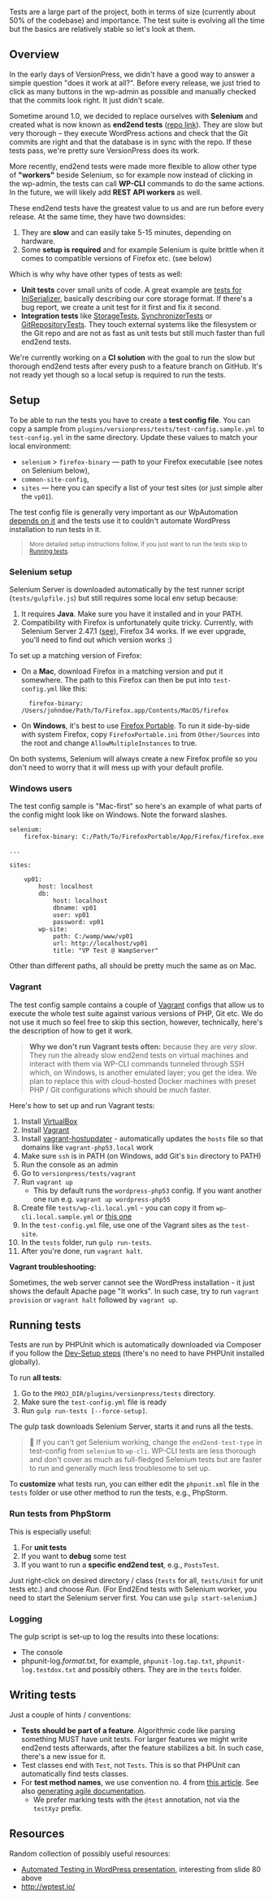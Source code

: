 Tests are a large part of the project, both in terms of size (currently about 50% of the codebase) and importance. The test suite is evolving all the time but the basics are relatively stable so let's look at them.


## Overview

In the early days of VersionPress, we didn't have a good way to answer a simple question "does it work at all?". Before every release, we just tried to click as many buttons in the wp-admin as possible and manually checked that the commits look right. It just didn't scale.

Sometime around 1.0, we decided to replace ourselves with **Selenium** and created what is now known as **end2end tests** ([repo link](https://github.com/versionpress/versionpress/tree/master/plugins/versionpress/tests/End2End)). They are slow but very thorough – they execute WordPress actions and check that the Git commits are right and that the database is in sync with the repo. If these tests pass, we're pretty sure VersionPress does its work.

More recently, end2end tests were made more flexible to allow other type of **"workers"** beside Selenium, so for example now instead of clicking in the wp-admin, the tests can call **WP-CLI** commands to do the same actions. In the future, we will likely add **REST API workers** as well.

These end2end tests have the greatest value to us and are run before every release. At the same time, they have two downsides:

1. They are **slow** and can easily take 5-15 minutes, depending on hardware.
2. Some **setup is required** and for example Selenium is quite brittle when it comes to compatible versions of Firefox etc. (see below)

Which is why why have other types of tests as well:

- **Unit tests** cover small units of code. A great example are [tests for IniSerializer](https://github.com/versionpress/versionpress/blob/master/plugins/versionpress/tests/Unit/IniSerializerTest.php), basically describing our core storage format. If there's a bug report, we create a unit test for it first and fix it second.
- **Integration tests** like [StorageTests](https://github.com/versionpress/versionpress/tree/master/plugins/versionpress/tests/StorageTests), [SynchronizerTests](https://github.com/versionpress/versionpress/tree/master/plugins/versionpress/tests/SynchronizerTests) or [GitRepositoryTests](https://github.com/versionpress/versionpress/tree/master/plugins/versionpress/tests/GitRepositoryTests). They touch external systems like the filesystem or the Git repo and are not as fast as unit tests but still much faster than full end2end tests.

We're currently working on a **CI solution** with the goal to run the slow but thorough end2end tests after every push to a feature branch on GitHub. It's not ready yet though so a local setup is required to run the tests. 


## Setup

To be able to run the tests you have to create a **test config file**. You can copy a sample from `plugins/versionpress/tests/test-config.sample.yml` to `test-config.yml` in the same directory. Update these values to match your local environment:

 - `selenium` > `firefox-binary` — path to your Firefox executable (see notes on Selenium below),
 - `common-site-config`,
 - `sites` — here you can specify a list of your test sites (or just simple alter the `vp01`). 

The test config file is generally very important as our WpAutomation [depends on it](./Dev-Setup.md#wpautomation-setup) and the tests use it to couldn't automate WordPress installation to run tests in it.

> <small>More detailed setup instructions follow, if you just want to run the tests skip to [Running tests](#running-tests).</small>

### Selenium setup

Selenium Server is downloaded automatically by the test runner script (`tests/gulpfile.js`) but still requires some local env setup because:

1. It requires **Java**. Make sure you have it installed and in your PATH.
2. Compatibility with Firefox is unfortunately quite tricky. Currently, with Selenium Server 2.47.1 ([see](https://github.com/versionpress/versionpress/blob/ddde14c44752ba678d6db7dde575bd92c1305dda/plugins/versionpress/tests/gulpfile.js#L46)), Firefox 34 works. If we ever upgrade, you'll need to find out which version works :)

To set up a matching version of Firefox:

- On a **Mac**, download Firefox in a matching version and put it somewhere. The path to this Firefox can then be put into `test-config.yml` like this:

        firefox-binary: /Users/johndoe/Path/To/Firefox.app/Contents/MacOS/firefox
        
- On **Windows**, it's best to use [Firefox Portable](http://portableapps.com/apps/internet/firefox_portable). To run it side-by-side with system Firefox, copy `FirefoxPortable.ini` from `Other/Sources` into the root and change `AllowMultipleInstances` to true.

On both systems, Selenium will always create a new Firefox profile so you don't need to worry that it will mess up with your default profile.


### Windows users

The test config sample is "Mac-first" so here's an example of what parts of the config might look like on Windows. Note the forward slashes.


```
selenium:
    firefox-binary: C:/Path/To/FirefoxPortable/App/Firefox/firefox.exe

...

sites:

    vp01:
        host: localhost
        db:
            host: localhost
            dbname: vp01
            user: vp01
            password: vp01
        wp-site:
            path: C:/wamp/www/vp01
            url: http://localhost/vp01
            title: "VP Test @ WampServer"
```

Other than different paths, all should be pretty much the same as on Mac.


### Vagrant

The test config sample contains a couple of [Vagrant](https://www.vagrantup.com/) configs that allow us to execute the whole test suite against various versions of PHP, Git etc. We do not use it much so feel free to skip this section, however, technically, here's the description of how to get it work. 

> **Why we don't run Vagrant tests often:** because they are *very slow*. They run the already slow end2end tests on virtual machines and interact with them via WP-CLI commands tunneled through SSH which, on Windows, is another emulated layer; you get the idea. We plan to replace this with cloud-hosted Docker machines with preset PHP / Git configurations which should be *much* faster.

Here's how to set up and run Vagrant tests:

1.  Install [VirtualBox](https://www.virtualbox.org/ "https://www.virtualbox.org/")
2.  Install [Vagrant](https://www.vagrantup.com/ "https://www.vagrantup.com/")
3.  Install [vagrant-hostupdater](https://github.com/cogitatio/vagrant-hostsupdater "https://github.com/cogitatio/vagrant-hostsupdater") - automatically updates the `hosts` file so that domains like `vagrant-php53.local` work
4.  Make sure `ssh` is in PATH (on Windows, add Git's `bin` directory to PATH)
5.  Run the console as an admin
6.  Go to `versionpress/tests/vagrant`
7.  Run `vagrant up`
    *   This by default runs the `wordpress-php53` config. If you want another one run e.g. `vagrant up wordpress-php55`
8.  Create file `tests/wp-cli.local.yml` - you can copy it from `wp-cli.local.sample.yml` or [this one](https://github.com/xwp/wp-cli-ssh/blob/master/wp-cli.sample.yml)
9.  In the `test-config.yml` file, use one of the Vagrant sites as the `test-site`.
10.  In the `tests` folder, run `gulp run-tests`.
11.  After you're done, run `vagrant halt`.

**Vagrant troubleshooting:**

Sometimes, the web server cannot see the WordPress installation - it just shows the default Apache page "It works". In such case, try to run `vagrant provision` or `vagrant halt` followed by `vagrant up`.



## Running tests

Tests are run by PHPUnit which is automatically downloaded via Composer if you follow the [Dev-Setup steps](./Dev-Setup.md) (there's no need to have PHPUnit installed globally).

To run **all tests**:

1. Go to the `PROJ_DIR/plugins/versionpress/tests` directory.
2. Make sure the `test-config.yml` file is ready
3. Run `gulp run-tests [--force-setup]`.

The gulp task downloads Selenium Server, starts it and runs all the tests.

> :toilet: If you can't get Selenium working, change the `end2end-test-type` in test-config from `selenium` to `wp-cli`. WP-CLI tests are less thorough and don't cover as much as full-fledged Selenium tests but are faster to run and generally much less troublesome to set up.

To **customize** what tests run, you can either edit the `phpunit.xml` file in the `tests` folder or use other method to run the tests, e.g., PhpStorm.


### Run tests from PhpStorm

This is especially useful:

1. For **unit tests**
2. If you want to **debug** some test
3. If you want to run a **specific end2end test**, e.g., `PostsTest`.

Just right-click on desired directory / class (`tests` for all, `tests/Unit` for unit tests etc.) and choose *Run*. (For End2End tests with Selenium worker, you need to start the Selenium server first. You can use `gulp start-selenium`.)


### Logging

The gulp script is set-up to log the results into these locations:

- The console
- phpunit-log.*format*.txt, for example, `phpunit-log.tap.txt`, `phpunit-log.testdox.txt` and possibly others. They are in the `tests` folder. 


## Writing tests

Just a couple of hints / conventions:

- **Tests should be part of a feature**. Algorithmic code like parsing something MUST have unit tests. For larger features we might write end2end tests afterwards, after the feature stabilizes a bit. In such case, there's a new issue for it.
- Test classes end with `Test`, not `Tests`. This is so that PHPUnit can automatically find tests classes.
- For **test method names**, we use convention no. 4 from [this article](https://dzone.com/articles/7-popular-unit-test-naming). See also [generating agile documentation](https://phpunit.de/manual/current/en/other-uses-for-tests.html#other-uses-for-tests.agile-documentation).
    - We prefer marking tests with the `@test` annotation, not via the `testXyz` prefix.


## Resources

Random collection of possibly useful resources:


- [Automated Testing in WordPress presentation](http://www.slideshare.net/ptahdunbar/automated-testing-in-wordpress-really), interesting from slide 80 above
- http://wptest.io/
